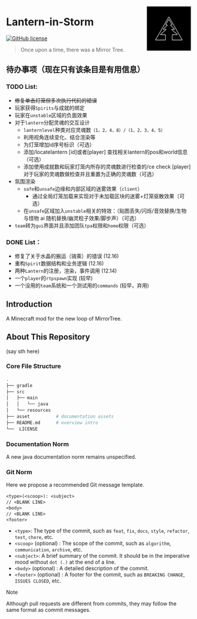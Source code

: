 <a title="MirrorTree Wiki" href="https://wiki.mirror.bearcabbage.top/"><img align="right" alt="MirrorTree logo" width="120" height="120" src="/asset/images/logo.svg"></a>

# Lantern-in-Storm

[![GitHub license](https://img.shields.io/github/license/BaicaiBear/Lantern-in-Storm
)](https://img.shields.io/github/license/BaicaiBear/Lantern-in-Storm)

> Once upon a time, there was a Mirror Tree.
 
## 待办事项（现在只有该条目是有用信息）

### TODO List:

- ~~修复单击灯笼但多次执行代码的错误~~
- 玩家获得`Spirits`与成就的绑定
- 玩家在`unstable`区域的负面效果
- 对于`lantern`分配灵魂的交互设计
  - `lanternlevel`种类对应灵魂数`（1，2，4，8）/（1，2，3，4，5）`
  - 利用视角连续变化、结合渲染等
  - 为灯笼增加id序号标识（可选）
  - 添加/locatelantern [id]或者[player] 查找相关lantern的pos和world信息（可选）
  - 添加使用成就数和玩家灯笼内所存的灵魂数进行检查的/ce check [player]对于玩家的灵魂数做检查并且重置为正确的灵魂数（可选）
- 氛围渲染
  - `safe`和`unsafe`边缘和内部区域的迷雾效果（`client`）
     - 通过全局灯笼加载来实现对于未加载区块的迷雾+灯笼驱散效果（可选）
  - 在`unsafe`区域加入`unstable`相关的特效：（贴图丢失/闪烁/音效替换/生物与怪物 ai 随机替换/幽灵粒子效果/脚步声）（可选）
- `team`转为`gui`界面并且添加团队`tpa`权限和`home`权限（可选）

### DONE List：

- 修复了关于水晶的搬运（骑乘）的错误 (12.16)
- 重构`Spirit`数据结构和业务逻辑 (12.16)
- 两种`Lantern`的注册，渲染，事件调用 (12.14)
- 一个`player`的`rtpspawn`实现 (较早)
- 一个没用的`team`系统和一个测试用的`commands` (较早，弃用)




## Introduction

A Minecraft mod for the new loop of MirrorTree.

## About This Repository

(say sth here)

### Core File Structure

```bash
.
├── gradle
├── src
│   ├── main
│   │   └── java
│   └── resources
├── asset          # documentation assets
├── README.md      # overview intro
└──  LICENSE
```

### Documentation Norm

A new java documentation norm remains unspecified.

### Git Norm

Here we propose a recommended Git message template.

```git
<type>(<scoop>): <subject>
// <BLANK LINE>
<body>
// <BLANK LINE>
<footer>
```

- `<type>`: The type of the commit, such as `feat`, `fix`, `docs`, `style`, `refactor`, `test`, `chore`, etc.
- `<scoop>` (optional) : The scope of the commit, such as `algorithm`, `communication`, `archive`, etc.
- `<subject>`: A brief summary of the commit. It should be in the imperative mood without `dot (.)` at the end of a line.
- `<body>` (optional) : A detailed description of the commit.
- `<footer>` (optional) : A footer for the commit, such as `BREAKING CHANGE`, `ISSUES CLOSED`, etc.

> [!NOTE]
> Although pull requests are different from commits, they may follow the same format as commit messages.
